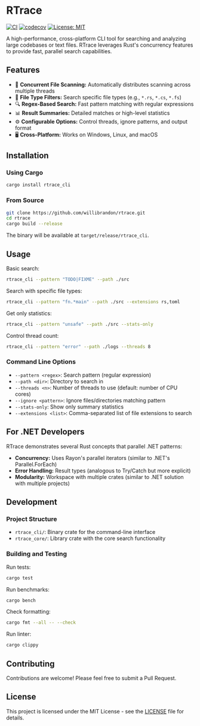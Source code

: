 # RTrace

[![CI](https://github.com/willibrandon/rtrace/actions/workflows/ci.yml/badge.svg)](https://github.com/willibrandon/rtrace/actions/workflows/ci.yml)
[![codecov](https://codecov.io/gh/willibrandon/rtrace/branch/main/graph/badge.svg)](https://codecov.io/gh/willibrandon/rtrace)
[![License: MIT](https://img.shields.io/badge/License-MIT-yellow.svg)](https://opensource.org/licenses/MIT)

A high-performance, cross-platform CLI tool for searching and analyzing large codebases or text files. RTrace leverages Rust's concurrency features to provide fast, parallel search capabilities.

## Features

- 🚀 **Concurrent File Scanning:** Automatically distributes scanning across multiple threads
- 🎯 **File Type Filters:** Search specific file types (e.g., `*.rs`, `*.cs`, `*.fs`)
- 🔍 **Regex-Based Search:** Fast pattern matching with regular expressions
- 📊 **Result Summaries:** Detailed matches or high-level statistics
- ⚙️ **Configurable Options:** Control threads, ignore patterns, and output format
- 🖥️ **Cross-Platform:** Works on Windows, Linux, and macOS

## Installation

### Using Cargo

```bash
cargo install rtrace_cli
```

### From Source

```bash
git clone https://github.com/willibrandon/rtrace.git
cd rtrace
cargo build --release
```

The binary will be available at `target/release/rtrace_cli`.

## Usage

Basic search:
```bash
rtrace_cli --pattern "TODO|FIXME" --path ./src
```

Search with specific file types:
```bash
rtrace_cli --pattern "fn.*main" --path ./src --extensions rs,toml
```

Get only statistics:
```bash
rtrace_cli --pattern "unsafe" --path ./src --stats-only
```

Control thread count:
```bash
rtrace_cli --pattern "error" --path ./logs --threads 8
```

### Command Line Options

- `--pattern <regex>`: Search pattern (regular expression)
- `--path <dir>`: Directory to search in
- `--threads <n>`: Number of threads to use (default: number of CPU cores)
- `--ignore <pattern>`: Ignore files/directories matching pattern
- `--stats-only`: Show only summary statistics
- `--extensions <list>`: Comma-separated list of file extensions to search

## For .NET Developers

RTrace demonstrates several Rust concepts that parallel .NET patterns:

- **Concurrency:** Uses Rayon's parallel iterators (similar to .NET's Parallel.ForEach)
- **Error Handling:** Result types (analogous to Try/Catch but more explicit)
- **Modularity:** Workspace with multiple crates (similar to .NET solution with multiple projects)

## Development

### Project Structure

- `rtrace_cli/`: Binary crate for the command-line interface
- `rtrace_core/`: Library crate with the core search functionality

### Building and Testing

Run tests:
```bash
cargo test
```

Run benchmarks:
```bash
cargo bench
```

Check formatting:
```bash
cargo fmt --all -- --check
```

Run linter:
```bash
cargo clippy
```

## Contributing

Contributions are welcome! Please feel free to submit a Pull Request.

## License

This project is licensed under the MIT License - see the [LICENSE](LICENSE) file for details. 